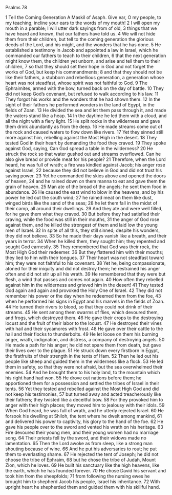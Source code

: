 Psalms 78

1	Tell the Coming Generation A Maskil of Asaph. Give ear, O my people, to my teaching; incline your ears to the words of my mouth!
2	I will open my mouth in a parable; I will utter dark sayings from of old,
3	things that we have heard and known, that our fathers have told us.
4	We will not hide them from their children, but tell to the coming generation the glorious deeds of the Lord, and his might, and the wonders that he has done.
5	He established a testimony in Jacob and appointed a law in Israel, which he commanded our fathers to teach to their children,
6	that the next generation might know them, the children yet unborn, and arise and tell them to their children,
7	so that they should set their hope in God and not forget the works of God, but keep his commandments;
8	and that they should not be like their fathers, a stubborn and rebellious generation, a generation whose heart was not steadfast, whose spirit was not faithful to God.
9	The Ephraimites, armed with the bow, turned back on the day of battle.
10	They did not keep God’s covenant, but refused to walk according to his law.
11	They forgot his works and the wonders that he had shown them.
12	In the sight of their fathers he performed wonders in the land of Egypt, in the fields of Zoan.
13	He divided the sea and let them pass through it, and made the waters stand like a heap.
14	In the daytime he led them with a cloud, and all the night with a fiery light.
15	He split rocks in the wilderness and gave them drink abundantly as from the deep.
16	He made streams come out of the rock and caused waters to flow down like rivers.
17	Yet they sinned still more against him, rebelling against the Most High in the desert.
18	They tested God in their heart by demanding the food they craved.
19	They spoke against God, saying, Can God spread a table in the wilderness?
20	He struck the rock so that water gushed out and streams overflowed. Can he also give bread or provide meat for his people?
21	Therefore, when the Lord heard, he was full of wrath; a fire was kindled against Jacob; his anger rose against Israel,
22	because they did not believe in God and did not trust his saving power.
23	Yet he commanded the skies above and opened the doors of heaven,
24	and he rained down on them manna to eat and gave them the grain of heaven.
25	Man ate of the bread of the angels; he sent them food in abundance.
26	He caused the east wind to blow in the heavens, and by his power he led out the south wind;
27	he rained meat on them like dust, winged birds like the sand of the seas;
28	he let them fall in the midst of their camp, all around their dwellings.
29	And they ate and were well filled, for he gave them what they craved.
30	But before they had satisfied their craving, while the food was still in their mouths,
31	the anger of God rose against them, and he killed the strongest of them and laid low the young men of Israel.
32	In spite of all this, they still sinned; despite his wonders, they did not believe.
33	So he made their days vanish like a breath, and their years in terror.
34	When he killed them, they sought him; they repented and sought God earnestly.
35	They remembered that God was their rock, the Most High God their redeemer.
36	But they flattered him with their mouths; they lied to him with their tongues.
37	Their heart was not steadfast toward him; they were not faithful to his covenant.
38	Yet he, being compassionate, atoned for their iniquity and did not destroy them; he restrained his anger often and did not stir up all his wrath.
39	He remembered that they were but flesh, a wind that passes and comes not again.
40	How often they rebelled against him in the wilderness and grieved him in the desert!
41	They tested God again and again and provoked the Holy One of Israel.
42	They did not remember his power or the day when he redeemed them from the foe,
43	when he performed his signs in Egypt and his marvels in the fields of Zoan.
44	He turned their rivers to blood, so that they could not drink of their streams.
45	He sent among them swarms of flies, which devoured them, and frogs, which destroyed them.
46	He gave their crops to the destroying locust and the fruit of their labor to the locust.
47	He destroyed their vines with hail and their sycamores with frost.
48	He gave over their cattle to the hail and their flocks to thunderbolts.
49	He let loose on them his burning anger, wrath, indignation, and distress, a company of destroying angels.
50	He made a path for his anger; he did not spare them from death, but gave their lives over to the plague.
51	He struck down every firstborn in Egypt, the firstfruits of their strength in the tents of Ham.
52	Then he led out his people like sheep and guided them in the wilderness like a flock.
53	He led them in safety, so that they were not afraid, but the sea overwhelmed their enemies.
54	And he brought them to his holy land, to the mountain which his right hand had won.
55	He drove out nations before them; he apportioned them for a possession and settled the tribes of Israel in their tents.
56	Yet they tested and rebelled against the Most High God and did not keep his testimonies,
57	but turned away and acted treacherously like their fathers; they twisted like a deceitful bow.
58	For they provoked him to anger with their high places; they moved him to jealousy with their idols.
59	When God heard, he was full of wrath, and he utterly rejected Israel.
60	He forsook his dwelling at Shiloh, the tent where he dwelt among mankind,
61	and delivered his power to captivity, his glory to the hand of the foe.
62	He gave his people over to the sword and vented his wrath on his heritage.
63	Fire devoured their young men, and their young women had no marriage song.
64	Their priests fell by the sword, and their widows made no lamentation.
65	Then the Lord awoke as from sleep, like a strong man shouting because of wine.
66	And he put his adversaries to rout; he put them to everlasting shame.
67	He rejected the tent of Joseph; he did not choose the tribe of Ephraim,
68	but he chose the tribe of Judah, Mount Zion, which he loves.
69	He built his sanctuary like the high heavens, like the earth, which he has founded forever.
70	He chose David his servant and took him from the sheepfolds;
71	from following the nursing ewes he brought him to shepherd Jacob his people, Israel his inheritance.
72	With upright heart he shepherded them and guided them with his skillful hand.

